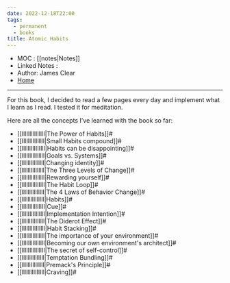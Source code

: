 ```yaml
---
date: 2022-12-18T22:00
tags:
  - permanent
  - books
title: Atomic Habits
---
```

- MOC : [[notes|Notes]]
- Linked Notes : 
- Author: James Clear
- [Home](https://misudashi.ga/)
----------
For this book, I decided to read a few pages every day and implement what I learn as I read. I tested it for meditation.

Here are all the concepts I've learned with the book so far:
- [[IlIIlIIllIIlIlI|The Power of Habits]]#
- [[IIlllIIIIllllll|Small Habits compound]]#
- [[IlllIlIIIIIIIlI|Habits can be disappointing]]#
- [[IlIlIlIIllllIlI|Goals vs. Systems]]#
- [[lllIlIlIlIlllll|Changing identity]]#
- [[llllIIIllIIllll|The Three Levels of Change]]#
- [[llIlIIIlIIlllIl|Rewarding yourself]]#
- [[lIIlIllIIlIIIll|The Habit Loop]]#
- [[lllIIlIlllllIlI|The 4 Laws of Behavior Change]]#
- [[lIllllllIIlIlIl|Habits]]#
- [[lIlIlIIlIlIlIII|Cue]]#
- [[llIIIIIIllIIllI|Implementation Intention]]#
- [[lllIllIIIIIlIll|The Diderot Effect]]#
- [[lIIllIIIIIIIlIl|Habit Stacking]]#
- [[IIIlllIIlIlIlll|The importance of your environment]]#
- [[IIIllIlIIlIlIll|Becoming our own environment's architect]]#
- [[llIIIIIllIllIII|The secret of self-control]]#
- [[IllIlllIlllIIll|Temptation Bundling]]#
- [[llllIIIIlllllll|Premack's Principle]]#
- [[llllllllIIIIIIl|Craving]]#
